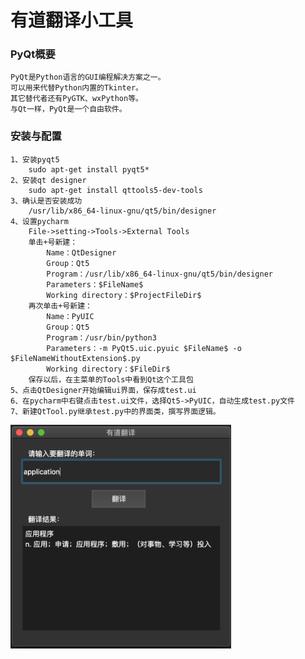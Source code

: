 # 有道翻译小工具

### **PyQt概要**

	PyQt是Python语言的GUI编程解决方案之一。
	可以用来代替Python内置的Tkinter。
	其它替代者还有PyGTK、wxPython等。
	与Qt一样，PyQt是一个自由软件。


### **安装与配置**

	1、安装pyqt5
		sudo apt-get install pyqt5*
	2、安装qt designer
		sudo apt-get install qttools5-dev-tools
	3、确认是否安装成功
		/usr/lib/x86_64-linux-gnu/qt5/bin/designer
	4、设置pycharm
		File->setting->Tools->External Tools
		单击+号新建：
			Name：QtDesigner
			Group：Qt5
			Program：/usr/lib/x86_64-linux-gnu/qt5/bin/designer
			Parameters：$FileName$
			Working directory：$ProjectFileDir$
		再次单击+号新建：
			Name：PyUIC
			Group：Qt5
			Program：/usr/bin/python3
			Parameters：-m PyQt5.uic.pyuic $FileName$ -o $FileNameWithoutExtension$.py
			Working directory：$FileDir$
		保存以后，在主菜单的Tools中看到Qt这个工具包
	5、点击QtDesigner开始编辑ui界面，保存成test.ui
	6、在pycharm中右键点击test.ui文件，选择Qt5->PyUIC，自动生成test.py文件
	7、新建QtTool.py继承test.py中的界面类，撰写界面逻辑。

<img src="https://raw.githubusercontent.com/Zoe0313/YouDaoDIctTool/master/preview.png" width="70%">
